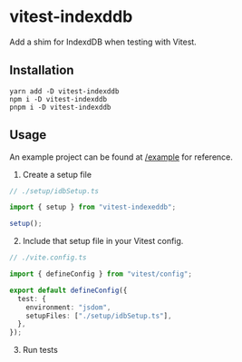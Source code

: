 # vitest-indexddb

Add a shim for IndexdDB when testing with Vitest.

## Installation

```
yarn add -D vitest-indexddb
npm i -D vitest-indexddb
pnpm i -D vitest-indexddb
```

## Usage

An example project can be found at [/example](../example) for reference.

1. Create a setup file

```typescript
// ./setup/idbSetup.ts

import { setup } from "vitest-indexeddb";

setup();
```

2. Include that setup file in your Vitest config.

```typescript
// ./vite.config.ts

import { defineConfig } from "vitest/config";

export default defineConfig({
  test: {
    environment: "jsdom",
    setupFiles: ["./setup/idbSetup.ts"],
  },
});
```

3. Run tests

